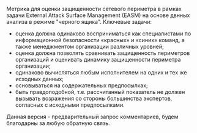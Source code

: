Метрика для оценки защищенности сетевого периметра в рамках задачи External Attack Surface Management (EASM) на основе двнных анализа в режиме "черного ящика". Ключевые задачи:

* оценка должна одинаково восприниматься как специалистами по информационной безопасности «красных» и «синих» команд, а также менеджментом организации различных уровней;
* оценка должна позволять сравнивать защищенность периметров организаций и оценивать динамику защищенности периметра организации;
* одинаково вычисляться любым исполнителем на одних и тех же исходных данных;
* основываться на содержательных предпосылках;
* быть правдоподобной, т.е. рассчитанный показатель не должен вызывать возражения со стороны большинства экспертов, согласных с исходными предпосылками.

Данная версия - предварительный запрос комментариев, будем благодарны за любую обратную связь.
